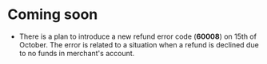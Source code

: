 # Coming soon

-   There is a plan to introduce a new refund error code (**60008**) on 15th of October. The error is related to a situation when a refund is declined due to no funds in merchant's account.